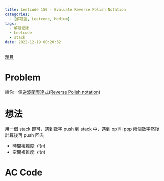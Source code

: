 ```yaml
---
title: Leetcode 150 - Evaluate Reverse Polish Notation
categories:
  - [解題區, Leetcode, Medium]
tags:
  - 解題紀錄
  - Leetcode
  - stack
date: 2022-12-19 00:20:32
---
```


[題目](https://leetcode.com/problems/evaluate-reverse-polish-notation/description/)

# Problem

給你一個[逆波蘭表達式(Reverse Polish notation)](https://zh.wikipedia.org/wiki/%E9%80%86%E6%B3%A2%E5%85%B0%E8%A1%A8%E7%A4%BA%E6%B3%95)

# 想法

用一個 stack 即可，遇到數字 push 到 stack 中，遇到 op 則 pop 兩個數字然後計算後再 push 回去

- 時間複雜度: $\mathcal{O}(n)$
- 空間複雜度: $\mathcal{O}(n)$

# AC Code

<script src="https://emgithub.com/embed-v2.js?target=https%3A%2F%2Fgithub.com%2Froy4801%2Fsolved_problems%2Fblob%2Fmaster%2Fleetcode%2F150.cpp%23L16-L46&style=github&type=code&showBorder=on&showLineNumbers=on&showFileMeta=on&showFullPath=on&showCopy=on"></script>
